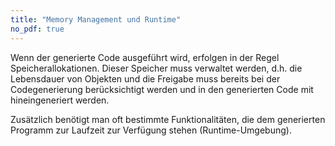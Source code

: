 ```yaml
---
title: "Memory Management und Runtime"
no_pdf: true
---
```



Wenn der generierte Code ausgeführt wird, erfolgen in der Regel Speicherallokationen.
Dieser Speicher muss verwaltet werden, d.h. die Lebensdauer von Objekten und die Freigabe
muss bereits bei der Codegenerierung berücksichtigt werden und in den generierten Code
mit hineingeneriert werden.

Zusätzlich benötigt man oft bestimmte Funktionalitäten, die dem generierten Programm zur
Laufzeit zur Verfügung stehen (Runtime-Umgebung).
